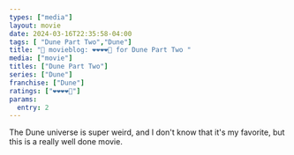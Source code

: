 ```yaml
---
types: ["media"]
layout: movie
date: 2024-03-16T22:35:58-04:00
tags: [ "Dune Part Two","Dune"]
title: "🍿 movieblog: ❤️❤️❤️❤️🖤 for Dune Part Two "
media: ["movie"]
titles: ["Dune Part Two"]
series: ["Dune"]
franchise: ["Dune"]
ratings: ["❤️❤️❤️❤️🖤"]
params:
  entry: 2
---
```

The Dune universe is super weird, and I don't know that it's my favorite, but this is a really well done movie.
